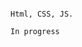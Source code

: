                                                                              Html, CSS, JS.
                                                                              In progress
